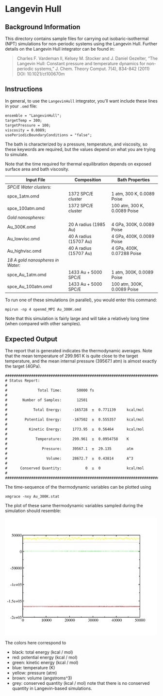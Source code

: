 # Langevin Hull

## Background Information
This directory contains sample files for carrying out isobaric-isothermal (NPT)
simulations for non-periodic systems using the Langevin Hull.  Further details on the Langevin Hull integrator can be found in:

> Charles F. Vardeman II, Kelsey M. Stocker and J. Daniel Gezelter, “The 
> Langevin Hull: Constant pressure and temperature dynamics for 
> non-periodic systems,” J. Chem. Theory Comput. 7(4), 834-842 (2011)
> DOI: 10.1021/ct100670m

## Instructions

In general, to use the `LangevinHull` integrator, you'll want include
these lines in your `.omd` file:

```  		   	
ensemble = "LangevinHull";
targetTemp = 300;
targetPressure = 100;
viscosity = 0.0089;
usePeriodicBoundaryConditions = "false";
```

The bath is characterized by a pressure, temperature, and viscosity,
so these keywords are required, but the values depend on what you are
trying to simulate.

Note that the time required for thermal equilibration depends on
exposed surface area and bath viscosity.

| Input File       |    Composition       | Bath Properties              |
|------------------|----------------------|------------------------------|
| *SPC/E Water clusters:* |               |                              |
| spce_1atm.omd    | 1372 SPC/E cluster   |   1 atm, 300 K, 0.0089 Poise |
| spce_100atm.omd  | 1372 SPC/E cluster   | 100 atm, 300 K, 0.0089 Poise |
| *Gold nanospheres:* |                   |                              |
| Au_300K.omd      | 20 A radius (1985 Au)  | 4 GPa, 300K, 0.0089 Poise  |
| Au_lowvisc.omd   | 40 A radius (15707 Au) | 4 GPa, 400K, 0.0089 Poise  |
| Au_highvisc.omd  | 40 A radius (15707 Au) | 4 GPa, 400K, 0.07288 Poise |
| *18 A gold nanospheres in Water:* |       |                            |
| spce_Au_1atm.omd | 1433 Au + 5000 SPC/E   | 1 atm, 300K, 0.0089 Poise  |
| spce_Au_100atm.omd | 1433 Au + 5000 SPC/E |100 atm, 300K, 0.0089 Poise |

To run one of these simulations (in parallel), you would enter this command:

```
mpirun -np 4 openmd_MPI Au_300K.omd
```

Note that this simulation is fairly large and will take a relatively long time (when compared with other samples).

## Expected Output

The report that is generated indicates the thermodynamic averages.  Note that the mean temperature of 299.961 K is quite close to the target temperature, and the mean internal pressure (39567.1 atm) is almost exactly the target (4GPa).
```
###############################################################################
# Status Report:                                                              #
#              Total Time:       50000 fs                                     #
#       Number of Samples:       12501                                        #
#            Total Energy:     -165728  ±  0.771139     kcal/mol              #
#        Potential Energy:     -167502  ±  0.555357     kcal/mol              #
#          Kinetic Energy:     1773.95  ±  0.56464      kcal/mol              #
#             Temperature:     299.961  ±  0.0954758    K                     #
#                Pressure:     39567.1  ±  29.135       atm                   #
#                  Volume:     28672.7  ±  0.43814      A^3                   #
#      Conserved Quantity:           0  ±  0            kcal/mol              #
###############################################################################
```

The time-sequence of the thermodynamic variables can be plotted using
``` 
xmgrace -nxy Au_300K.stat
```
The plot of these same thermodynamic variables sampled during the simulation should resemble:

<img src="../figures/Au_300K.png" alt="image" width="500" height="auto">

The colors here correspond to 
- black: total energy (kcal / mol)
- red: potential energy (kcal / mol)
- green: kinetic energy (kcal / mol)
- blue: temperature (K)
- yellow: pressure (atm)
- brown: volume (angstroms^3)
- grey: conserved quantity (kcal / mol) note that there is no conserved quantity in Langevin-based simulations.